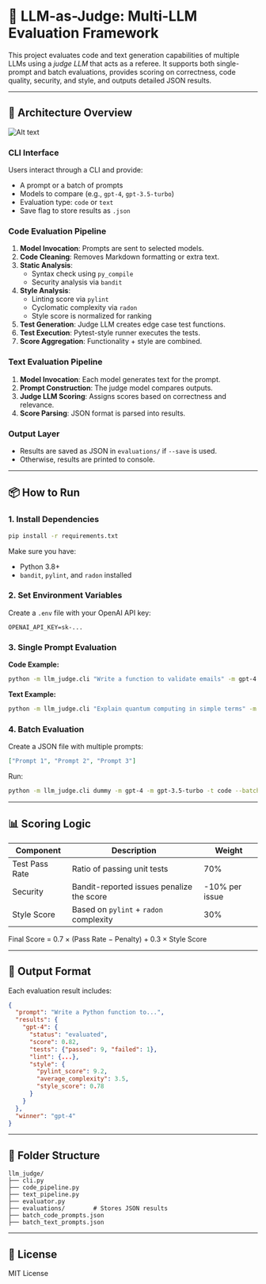 # 🧠 LLM-as-Judge: Multi-LLM Evaluation Framework

This project evaluates code and text generation capabilities of multiple LLMs using a *judge LLM* that acts as a referee. It supports both single-prompt and batch evaluations, provides scoring on correctness, code quality, security, and style, and outputs detailed JSON results.

---

## 📐 Architecture Overview

![Alt text]("flow_diagram.png")


### CLI Interface
Users interact through a CLI and provide:
- A prompt or a batch of prompts
- Models to compare (e.g., `gpt-4`, `gpt-3.5-turbo`)
- Evaluation type: `code` or `text`
- Save flag to store results as `.json`

### Code Evaluation Pipeline
1. **Model Invocation**: Prompts are sent to selected models.
2. **Code Cleaning**: Removes Markdown formatting or extra text.
3. **Static Analysis**:
   - Syntax check using `py_compile`
   - Security analysis via `bandit`
4. **Style Analysis**:
   - Linting score via `pylint`
   - Cyclomatic complexity via `radon`
   - Style score is normalized for ranking
5. **Test Generation**: Judge LLM creates edge case test functions.
6. **Test Execution**: Pytest-style runner executes the tests.
7. **Score Aggregation**: Functionality + style are combined.

### Text Evaluation Pipeline
1. **Model Invocation**: Each model generates text for the prompt.
2. **Prompt Construction**: The judge model compares outputs.
3. **Judge LLM Scoring**: Assigns scores based on correctness and relevance.
4. **Score Parsing**: JSON format is parsed into results.

### Output Layer
- Results are saved as JSON in `evaluations/` if `--save` is used.
- Otherwise, results are printed to console.

---

## 📦 How to Run

### 1. Install Dependencies

```bash
pip install -r requirements.txt
```

Make sure you have:
- Python 3.8+
- `bandit`, `pylint`, and `radon` installed

### 2. Set Environment Variables

Create a `.env` file with your OpenAI API key:

```env
OPENAI_API_KEY=sk-...
```

### 3. Single Prompt Evaluation

**Code Example:**
```bash
python -m llm_judge.cli "Write a function to validate emails" -m gpt-4 -m gpt-3.5-turbo -t code --save
```

**Text Example:**
```bash
python -m llm_judge.cli "Explain quantum computing in simple terms" -m gpt-4 -m gpt-3.5-turbo -t text --save
```

### 4. Batch Evaluation

Create a JSON file with multiple prompts:
```json
["Prompt 1", "Prompt 2", "Prompt 3"]
```

Run:
```bash
python -m llm_judge.cli dummy -m gpt-4 -m gpt-3.5-turbo -t code --batch-file path/to/batch.json --save
```

---

## 📊 Scoring Logic

| Component       | Description                                  | Weight |
|----------------|----------------------------------------------|--------|
| Test Pass Rate | Ratio of passing unit tests                  | 70%    |
| Security       | Bandit-reported issues penalize the score    | -10% per issue |
| Style Score    | Based on `pylint` + `radon` complexity        | 30%    |

Final Score = 0.7 × (Pass Rate − Penalty) + 0.3 × Style Score

---

## 📁 Output Format

Each evaluation result includes:

```json
{
  "prompt": "Write a Python function to...",
  "results": {
    "gpt-4": {
      "status": "evaluated",
      "score": 0.82,
      "tests": {"passed": 9, "failed": 1},
      "lint": {...},
      "style": {
        "pylint_score": 9.2,
        "average_complexity": 3.5,
        "style_score": 0.78
      }
    }
  },
  "winner": "gpt-4"
}
```

---

## 📌 Folder Structure

```
llm_judge/
├── cli.py
├── code_pipeline.py
├── text_pipeline.py
├── evaluator.py
├── evaluations/        # Stores JSON results
├── batch_code_prompts.json
├── batch_text_prompts.json
```

---

## 📄 License

MIT License